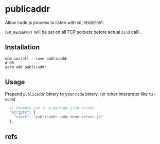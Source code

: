 # publicaddr

Allow node.js process to listen with `SO_REUSEPORT`.

(`SO_REUSEPORT` will be set on all TCP sockets before actual `bind` call).

## Installation

```
npm install --save publicaddr
# OR
yarn add publicaddr
```

## Usage

Prepend `publicaddr` binary to your `node` binary. (or other interpreter like `ts-node`)

```js
  // example use in a package.json script
  "scripts": {
    "start": "publicaddr node demo-server.js"
  },
```

## refs

<!--
### without nodejs

- https://github.com/wolfcw/libfaketime
- https://man7.org/linux/man-pages/man3/dlsym.3.html
- https://lwn.net/Articles/542629/
- https://qiita.com/naohikowatanabe/items/d559858734d8a02f0d8a

### with nodejs

- https://github.com/nodejs/nan
-->
